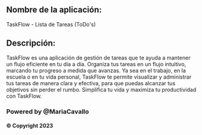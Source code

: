 ## Nombre de la aplicación: ## 
TaskFlow - Lista de Tareas (ToDo's)

## Descripción: ## 
TaskFlow es una aplicación de gestión de tareas que te ayuda a mantener un flujo eficiente en tu día a día. Organiza tus tareas en un flujo intuitivo, marcando tu progreso a medida que avanzas. Ya sea en el trabajo, en la escuela o en tu vida personal, TaskFlow te permite visualizar y administrar tus tareas de manera clara y efectiva, para que puedas alcanzar tus objetivos sin perder el rumbo. Simplifica tu vida y maximiza tu productividad con TaskFlow.

### Powered by @MariaCavallo ###

#### © Copyright 2023 ####